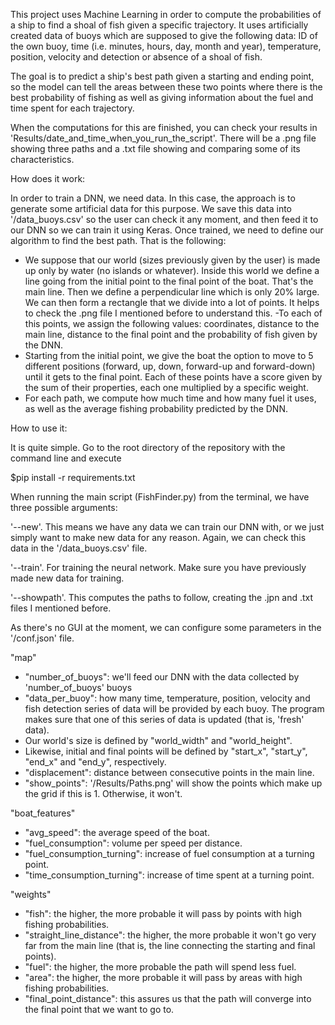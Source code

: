 This project uses Machine Learning in order to compute the probabilities of a ship to find
a shoal of fish given a specific trajectory. It uses artificially created data of buoys which are
supposed to give the following data: ID of the own buoy, time (i.e. minutes, hours, day, month and year), temperature, position, velocity and detection or absence of a shoal of fish.

The goal is to predict a ship's best path given a starting and ending point, so the model can tell the areas between these two points where there is the best probability of fishing as well as giving information about the fuel and time spent for each trajectory.

When the computations for this are finished, you can check your results in 'Results/date_and_time_when_you_run_the_script'. There will be a .png file showing three paths and a .txt file showing and comparing some of its characteristics.


How does it work:

In order to train a DNN, we need data. In this case, the approach is to generate some artificial data for this purpose. We save this data into '/data_buoys.csv' so the user can check it any moment, and then feed it to our DNN so we can train it using Keras.
Once trained, we need to define our algorithm to find the best path. That is the following:

- We suppose that our world (sizes previously given by the user) is made up only by water (no islands or whatever). Inside this world we define a line going from the initial point to the final point of the boat. That's the main line. Then we define a perpendicular line which is only 20% large. We can then form a rectangle that we divide into a lot of points. It helps to check the .png file I mentioned before to understand this.
-To each of this points, we assign the following values: coordinates, distance to the main line, distance to the final point and the probability of fish given by the DNN.
- Starting from the initial point, we give the boat the option to move to 5 different positions (forward, up, down, forward-up and forward-down) until it gets to the final point. Each of these points have a score given by the sum of their properties, each one multiplied by a specific weight.
- For each path, we compute how much time and how many fuel it uses, as well as the average fishing probability predicted by the DNN.

How to use it:

It is quite simple.
Go to the root directory of the repository with the command line and execute

$pip install -r requirements.txt

When running the main script (FishFinder.py) from the terminal, we have three possible arguments:

'--new'. This means we have any data we can train our DNN with, or we just simply want to make new data for any reason. Again, we can check this data in the '/data_buoys.csv' file.

'--train'. For training the neural network. Make sure you have previously made new data for training.

'--showpath'. This computes the paths to follow, creating the .jpn and .txt files I mentioned before.

As there's no GUI at the moment, we can configure some parameters in the '/conf.json' file.

"map"
  - "number_of_buoys": we'll feed our DNN with the data collected by 'number_of_buoys' buoys
  - "data_per_buoy": how many time, temperature, position, velocity and fish detection series of data will be provided by each buoy. The program makes sure that one of this series of data is updated (that is, 'fresh' data).
  - Our world's size is defined by "world_width" and "world_height".
  - Likewise, initial and final points will be defined by "start_x", "start_y", "end_x" and "end_y", respectively.
  - "displacement": distance between consecutive points in the main line.
  - "show_points": '/Results/Paths.png' will show the points which make up the grid if this is 1. Otherwise, it won't.

"boat_features"
  - "avg_speed": the average speed of the boat.
  - "fuel_consumption": volume per speed per distance.
  - "fuel_consumption_turning": increase of fuel consumption at a turning point.
  - "time_consumption_turning": increase of time spent at a turning point.

"weights"
  - "fish": the higher, the more probable it will pass by points with high fishing probabilities.
  - "straight_line_distance": the higher, the more probable it won't go very far from the main line (that is, the line connecting the starting and final points).
  - "fuel": the higher, the more probable the path will spend less fuel.
  - "area": the higher, the more probable it will pass by areas with high fishing probabilities.
  - "final_point_distance": this assures us that the path will converge into the final point that we want to go to.
